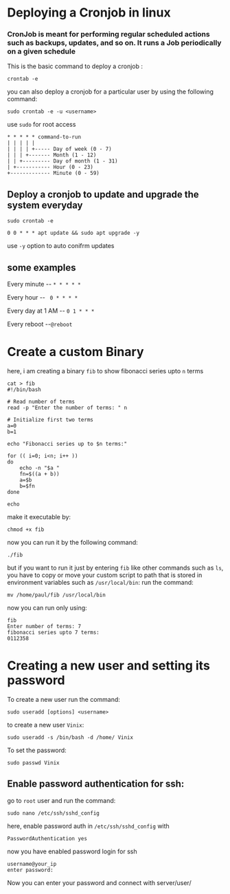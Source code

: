 # Deploying a Cronjob in linux 

### CronJob is meant for performing regular scheduled actions such as backups, updates, and so on. It runs a Job periodically on a given schedule
This is the basic command to deploy a cronjob :
```
crontab -e
```
you can also deploy a cronjob for a particular user by using the following command:
```
sudo crontab -e -u <username>
```
use `sudo` for root access
```
* * * * * command-to-run
| | | | |
| | | | +----- Day of week (0 - 7)
| | | +------- Month (1 - 12)
| | +--------- Day of month (1 - 31)
| +----------- Hour (0 - 23)
+------------- Minute (0 - 59)
```
## Deploy a cronjob to update and upgrade the system everyday
```
sudo crontab -e      

0 0 * * * apt update && sudo apt upgrade -y
```
use `-y` option to auto conifrm updates

## some examples

 Every minute	        --     `* * * * *`	    

Every hour	           --     ` 0 * * * *`	   

Every day at 1 AM	   --        `0 1 * * *	`   

Every reboot --`@reboot` 


# Create a custom Binary
here, i am creating a binary `fib` to show fibonacci series upto `n` terms
```
cat > fib
#!/bin/bash

# Read number of terms
read -p "Enter the number of terms: " n

# Initialize first two terms
a=0
b=1

echo "Fibonacci series up to $n terms:"

for (( i=0; i<n; i++ ))
do
    echo -n "$a "
    fn=$((a + b))
    a=$b
    b=$fn
done

echo
```
make it executable by:
```
chmod +x fib
```

now you can run it by the following command:
``` 
./fib
```
but if you want to run it just by entering `fib` like other commands such as `ls`, you have to copy or move your custom script to path that is stored in environment variables such as `/usr/local/bin`:
run the command: 
```
mv /home/paul/fib /usr/local/bin
```
now you can run only using:
```
fib
Enter number of terms: 7
fibonacci series upto 7 terms:
0112358
```

# Creating a new user and setting its password
To create a new user run the command:
```
sudo useradd [options] <username>
```
to create a new user `Vinix`:
```
sudo useradd -s /bin/bash -d /home/ Vinix
```
To set the password:
```
sudo passwd Vinix 
```
## Enable password authentication for ssh:
go to `root` user and run the command:
```
sudo nano /etc/ssh/sshd_config
```
here, enable password auth in `/etc/ssh/sshd_config` with
```
PasswordAuthentication yes
```
now you have enabled password login for ssh
```
username@your_ip
enter password:
```
Now you can enter your password and connect with server/user/
